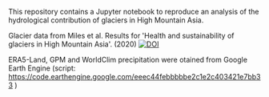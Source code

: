 This repository contains a Jupyter notebook to reproduce an analysis of the hydrological contribution of glaciers in High Mountain Asia. 

Glacier data from Miles et al. Results for \'Health and sustainability of glaciers in High Mountain Asia\'. (2020) [![DOI](https://zenodo.org/badge/DOI/10.5281/zenodo.5119153.svg)](https://doi.org/10.5281/zenodo.5119153)

ERA5-Land, GPM and WorldClim precipitation were otained from Google Earth Engine (script: https://code.earthengine.google.com/eeec44febbbbbe2c1e2c403421e7bb33 )
